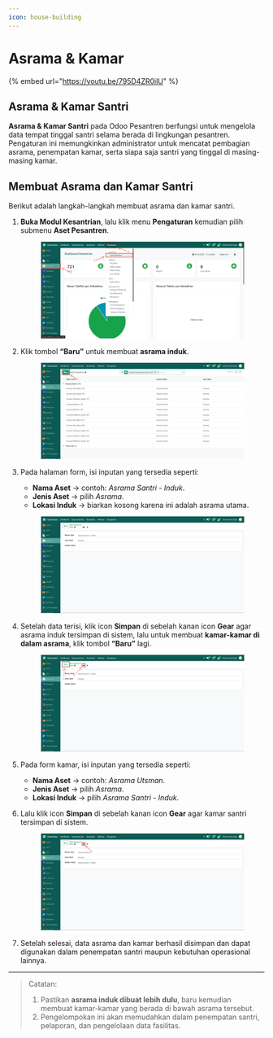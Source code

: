```yaml
---
icon: house-building
---
```


# Asrama & Kamar

{% embed url="https://youtu.be/795D4ZR0ilU" %}

## Asrama & Kamar Santri

**Asrama & Kamar Santri** pada Odoo Pesantren berfungsi untuk mengelola data tempat tinggal santri selama berada di lingkungan pesantren. Pengaturan ini memungkinkan administrator untuk mencatat pembagian asrama, penempatan kamar, serta siapa saja santri yang tinggal di masing-masing kamar.

## Membuat Asrama dan Kamar Santri

Berikut adalah langkah-langkah membuat asrama dan kamar santri.

1.  **Buka Modul Kesantrian**, lalu klik menu **Pengaturan** kemudian pilih submenu **Aset Pesantren**.

    <figure><img src="../../.gitbook/assets/images-35.png" alt=""><figcaption></figcaption></figure>


2.  Klik tombol **“Baru”** untuk membuat **asrama induk**.

    <figure><img src="../../.gitbook/assets/images-36.png" alt=""><figcaption></figcaption></figure>


3.  Pada halaman form, isi inputan yang tersedia seperti:

    * **Nama Aset** → contoh: _Asrama Santri - Induk_.
    * **Jenis Aset** → pilih _Asrama_.
    * **Lokasi Induk** → biarkan kosong karena ini adalah asrama utama.

    <figure><img src="../../.gitbook/assets/images-37.png" alt=""><figcaption></figcaption></figure>


4.  Setelah data terisi, klik icon **Simpan** di sebelah kanan icon **Gear** agar asrama induk tersimpan di sistem, lalu untuk membuat **kamar-kamar di dalam asrama**, klik tombol **“Baru”** lagi.

    <figure><img src="../../.gitbook/assets/images-38.png" alt=""><figcaption></figcaption></figure>


5. Pada form kamar, isi inputan yang tersedia seperti:
   * **Nama Aset** → contoh: _Asrama Utsman_.
   * **Jenis Aset** → pilih _Asrama_.
   * **Lokasi Induk** → pilih _Asrama Santri - Induk._
6.  Lalu klik icon **Simpan** di sebelah kanan icon **Gear** agar kamar santri tersimpan di sistem.

    <figure><img src="../../.gitbook/assets/images-39.png" alt=""><figcaption></figcaption></figure>


7. Setelah selesai, data asrama dan kamar berhasil disimpan dan dapat digunakan dalam penempatan santri maupun kebutuhan operasional lainnya.

***

> Catatan:
>
> 1. Pastikan **asrama induk dibuat lebih dulu**, baru kemudian membuat kamar-kamar yang berada di bawah asrama tersebut.
> 2. Pengelompokan ini akan memudahkan dalam penempatan santri, pelaporan, dan pengelolaan data fasilitas.

